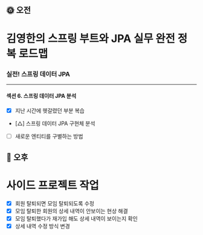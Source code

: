 ## :sun_with_face: 오전

# 김영한의 스프링 부트와 JPA 실무 완전 정복 로드맵
### 실전! 스프링 데이터 JPA
--- ---
#### 섹션 6. 스프링 데이터 JPA 분석
- [x] 지난 시간에 헷갈렸던 부분 복습
- [△] 스프링 데이터 JPA 구현체 분석
- [ ] 새로운 엔티티를 구별하는 방법

## :full_moon_with_face: 오후
# 사이드 프로젝트 작업
- [x] 회원 탈퇴되면 모임 탈퇴되도록 수정
- [x] 모임 탈퇴한 회원의 상세 내역이 안보이는 현상 해결
- [x] 모임 탈퇴했다가 재가입 해도 상세 내역이 보이는지 확인
- [x] 상세 내역 수정 방식 변경